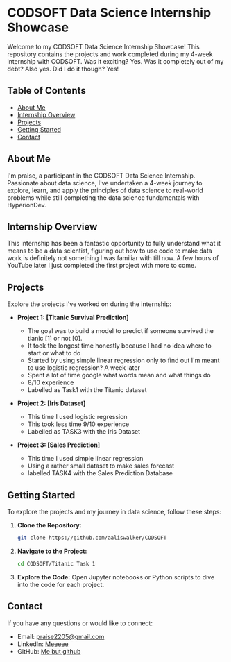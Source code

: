 # CODSOFT Data Science Internship Showcase

Welcome to my CODSOFT Data Science Internship Showcase! This repository contains the projects and work completed during my 4-week internship with CODSOFT. Was it exciting? Yes. Was it completely out of my debt? Also yes. Did I do it though? Yes! 

## Table of Contents

- [About Me](#about-me)
- [Internship Overview](#internship-overview)
- [Projects](#projects)
- [Getting Started](#getting-started)
- [Contact](#contact)

## About Me

I'm praise, a participant in the CODSOFT Data Science Internship. Passionate about data science, I've undertaken a 4-week journey to explore, learn, and apply the principles of data science to real-world problems while still completing the data science fundamentals with HyperionDev.

## Internship Overview

This internship has been a fantastic opportunity to fully understand what it means to be a data scientist, figuring out how to use code to make data work is definitely not something I was familiar with till now. A few hours of YouTube later I just completed the first project with more to come.  

## Projects

Explore the projects I've worked on during the internship:

- **Project 1: [Titanic Survival Prediction]**
  - The goal was to build a model to predict if someone survived the tianic [1] or not [0].
  - It took the longest time honestly because I had no idea where to start or what to do
  - Started by using simple linear regression only to find out I'm meant to use logistic regression? A week later
  - Spent a lot of time google what words mean and what things do
  - 8/10 experience
  - Labelled as Task1 with the Titanic dataset
    
- **Project 2: [Iris Dataset]**
  - This time I used logistic regression
  - This took less time 9/10 experience
  - Labelled as TASK3 with the Iris Dataset
 
- **Project 3: [Sales Prediction]**
  - This time I used simple linear regression
  - Using a rather small dataset to make sales forecast
  - labelled TASK4 with the Sales Prediction Database 

## Getting Started

To explore the projects and my journey in data science, follow these steps:

1. **Clone the Repository:**
   ```bash
   git clone https://github.com/aaliswalker/CODSOFT
   ```

2. **Navigate to the Project:**
   ```bash
   cd CODSOFT/Titanic Task 1
   ```

3. **Explore the Code:**
   Open Jupyter notebooks or Python scripts to dive into the code for each project.

## Contact

If you have any questions or would like to connect:

- Email: [praise2205@gmail.com](praise2205@gmail.com)
- LinkedIn: [Meeeee](https://www.linkedin.com/in/praise-ilechukwu/)
- GitHub: [Me but github](https://github.com/aaliswalker)


